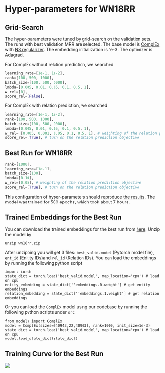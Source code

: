 # Hyper-parameters for WN18RR
## Grid-Search
The hyper-parameters were tuned by grid-search on the validation sets. The runs with best validation MRR are selected. The base model is [ComplEx](https://www.jmlr.org/papers/volume18/16-563/16-563.pdf) with [N3 regularizer](https://arxiv.org/pdf/1806.07297.pdf). The embedding initialization is 1e-3. The optimizer is [Adagrad](https://pytorch.org/docs/stable/generated/torch.optim.Adagrad.html).

For ComplEx without relation prediction, we searched
```python
learning_rate=[1e-1, 1e-2],
rank=[100, 500, 1000],
batch_size=[100, 500, 1000],
lmbda=[0.005, 0.01, 0.05, 0.1, 0.5, 1],
w_rel=[0],
score_rel=[False], 
```

For ComplEx with relation prediction, we searched
```python
learning_rate=[1e-1, 1e-2],
rank=[100, 500, 1000],
batch_size=[100, 500, 1000],
lmbda=[0.005, 0.01, 0.05, 0.1, 0.5, 1],
w_rel= [0.005, 0.001, 0.05, 0.1, 0.5, 1], # weighting of the relation prediction objective
score_rel=[True], # turn on the relation prediction objective
```

## Best Run for WN18RR
```python
rank=[1000],
learning_rate=[1e-1],
batch_size=[100],
lmbda=[0.10],
w_rel=[0.05], # weighting of the relation prediction objective
score_rel=[True], # turn on the relation prediction objective
```
This configuration of hyper-parameters should reproduce [the results](https://github.com/facebookresearch/ssl-relation-prediction#wn18rr). The model was trained for 500 epochs, which took about 7 hours.

## Trained Embeddings for the Best Run
You can download the trained embeddings for the best run from [here](https://dl.fbaipublicfiles.com/ssl-relation-prediction/complex/wn18rr.zip). Unzip the model by
```
unzip wn18rr.zip
```
After unzipping you will get 3 files: `best_valid.model` (Pytorch model file), `ent_id` (Enitity IDs)and `rel_id` (Relation IDs). You can load the embeddings by running the following python script
```
import torch
state_dict = torch.load('best_valid.model', map_location='cpu') # load on cpu
entity_embedding = state_dict[''embeddings.0.weight'] # get entity embeddings
relation_embedding = state_dict[''embeddings.1.weight'] # get relation embeddings
``` 
Or you can load the `ComplEx` model using our codebase by running the following python scripts under `src`
```
from models import ComplEx
model = ComplEx(sizes=[40943,22,40943], rank=1000, init_size=1e-3)
state_dict = torch.load('best_valid.model', map_location='cpu') # load on cpu
model.load_state_dict(state_dict)
```

## Training Curve for the Best Run
![](/doc/img/wn18rr.png)